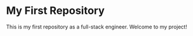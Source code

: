# My First Repository

This is my first repository as a full-stack engineer. Welcome to my project!
